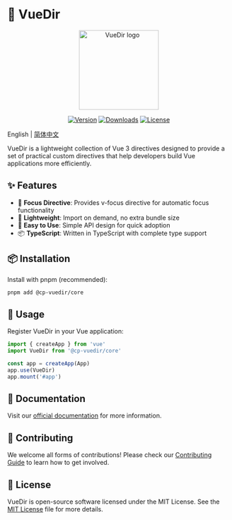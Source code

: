 # 📡 VueDir

<p align="center">
  <img width="180" src="https://github.com/codepaintstudio/vuedir/blob/main/docs/public/logo.jpg" alt="VueDir logo">
</p>

<p align="center">
  <a href="https://www.npmjs.com/package/@cp-vuedir/core"><img src="https://img.shields.io/npm/v/@cp-vuedir/core.svg" alt="Version"></a>
  <a href="https://www.npmjs.com/package/@cp-vuedir/core"><img src="https://img.shields.io/npm/dm/@cp-vuedir/core.svg" alt="Downloads"></a>
  <a href="https://github.com/CodePaintStudio/vuedir/blob/main/LICENSE"><img src="https://img.shields.io/npm/l/@cp-vuedir/core.svg" alt="License"></a>
</p>

English | [简体中文](./README.zh.md)

VueDir is a lightweight collection of Vue 3 directives designed to provide a set of practical custom directives that help developers build Vue applications more efficiently.

## ✨ Features

- 🎯 **Focus Directive**: Provides v-focus directive for automatic focus functionality
- 🎨 **Lightweight**: Import on demand, no extra bundle size
- 🔧 **Easy to Use**: Simple API design for quick adoption
- 📦 **TypeScript**: Written in TypeScript with complete type support

## 📦 Installation

Install with pnpm (recommended):

```bash
pnpm add @cp-vuedir/core
```

## 🚀 Usage

Register VueDir in your Vue application:

```ts
import { createApp } from 'vue'
import VueDir from '@cp-vuedir/core'

const app = createApp(App)
app.use(VueDir)
app.mount('#app')
```

## 📖 Documentation

Visit our [official documentation](https://vuedir.feashow.cn/) for more information.

## 🤝 Contributing

We welcome all forms of contributions! Please check our [Contributing Guide](./CONTRIBUTING.md) to learn how to get involved.

## 📄 License

VueDir is open-source software licensed under the MIT License. See the [MIT License](https://github.com/CodePaintStudio/codepaint/blob/main/LICENSE) file for more details.
